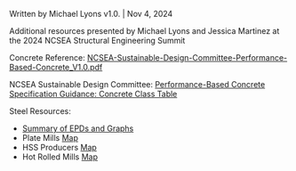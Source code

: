  Written by Michael Lyons 
	 v1.0.  |  Nov 4, 2024

Additional resources presented by Michael Lyons and Jessica Martinez at the 2024 NCSEA Structural Engineering Summit

Concrete Reference: [NCSEA-Sustainable-Design-Committee-Performance-Based-Concrete_V1.0.pdf](https://www.ncsea.com/app/uploads/2024/09/NCSEA-Sustainable-Design-Committee-Performance-Based-Concrete_V1.0.pdf)

NCSEA Sustainable Design Committee:  [Performance-Based Concrete Specification Guidance: Concrete Class Table](https://www.ncsea.com/app/uploads/2024/09/NCSEA-Sustainable-Design-Committee-Performance-Based-Concrete_V1.0.pdf)

Steel Resources:
- [Summary of EPDs and Graphs](https://1drv.ms/x/s!AqOsco29_y-ygf5ZIXZD8EqrmeOlfw?e=JPjryM)
- Plate Mills [Map](https://maps.app.goo.gl/T6nYVZjvLfEGDGKG8)
- HSS Producers [Map](https://maps.app.goo.gl/n7nuw8AQzPD5EYcN6)
- Hot Rolled Mills [Map](https://maps.app.goo.gl/n7nuw8AQzPD5EYcN6)
